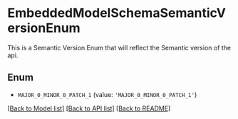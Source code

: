 # EmbeddedModelSchemaSemanticVersionEnum

This is a Semantic Version Enum that will reflect the Semantic version of the api.

## Enum

* `MAJOR_0_MINOR_0_PATCH_1` (value: `'MAJOR_0_MINOR_0_PATCH_1'`)

[[Back to Model list]](../README.md#documentation-for-models) [[Back to API list]](../README.md#documentation-for-api-endpoints) [[Back to README]](../README.md)


